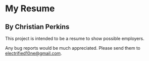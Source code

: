 # My Resume

## By Christian Perkins

This project is intended to be a resume to show possible employers.

Any bug reports would be much appreciated. Please send them to electrified10ne@gmail.com.
